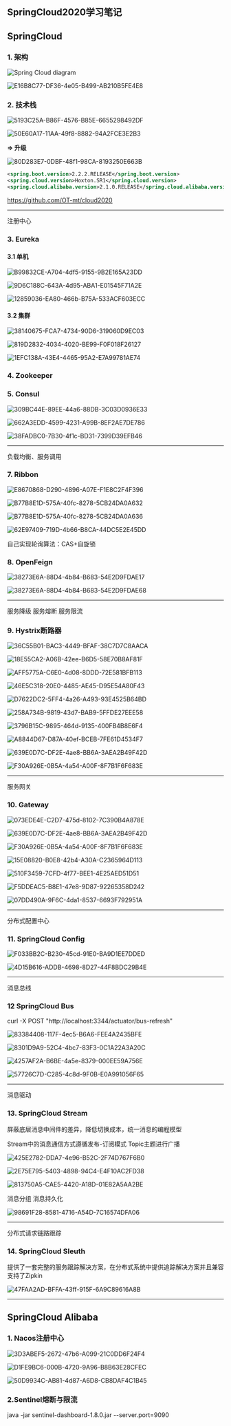 ## SpringCloud2020学习笔记

## SpringCloud

### 1. 架构

![Spring Cloud diagram](https://spring.io/images/cloud-diagram-1a4cad7294b4452864b5ff57175dd983.svg)

![E16B8C77-DF36-4e05-B499-AB210B5FE4E8](https://user-images.githubusercontent.com/34562805/95718420-0189ad00-0ca1-11eb-8ae5-0be7b868a1a3.png)

### 2. 技术栈

![5193C25A-B86F-4576-B85E-6655298492DF](https://user-images.githubusercontent.com/34562805/95718543-3138b500-0ca1-11eb-933a-cbfb2851f12c.png)

![50E60A17-11AA-49f8-8882-94A2FCE3E2B3](https://user-images.githubusercontent.com/34562805/95718668-575e5500-0ca1-11eb-921f-13b76f82f2fa.png)

**=> 升级**

![80D283E7-0DBF-48f1-98CA-8193250E663B](https://user-images.githubusercontent.com/34562805/95718767-7ceb5e80-0ca1-11eb-9dce-02ef8d716fff.png)

``````xml
<spring.boot.version>2.2.2.RELEASE</spring.boot.version>
<spring.cloud.version>Hoxton.SR1</spring.cloud.version>
<spring.cloud.alibaba.version>2.1.0.RELEASE</spring.cloud.alibaba.version>
``````

https://github.com/OT-mt/cloud2020

***

注册中心

### 3. Eureka

#### 3.1 单机

![B99832CE-A704-4df5-9155-9B2E165A23DD](https://user-images.githubusercontent.com/34562805/95720635-14ea4780-0ca4-11eb-9c13-aed9a0c03204.png)

![9D6C188C-643A-4d95-ABA1-E01545F71A2E](https://user-images.githubusercontent.com/34562805/95720685-229fcd00-0ca4-11eb-8a52-d58a2e53f535.png)

![12859036-EA80-466b-B75A-533ACF603ECC](https://user-images.githubusercontent.com/34562805/95720718-2f242580-0ca4-11eb-97f6-969c8cb92acc.png)

#### 3.2 集群

![38140675-FCA7-4734-90D6-319060D9EC03](https://user-images.githubusercontent.com/34562805/95729125-fccbf580-0cae-11eb-9ace-ef3093f35c21.png)

![819D2832-4034-4020-BE99-F0F018F26127](https://user-images.githubusercontent.com/34562805/95729205-1ff6a500-0caf-11eb-856e-ba4d212024e5.png)

![1EFC138A-43E4-4465-95A2-E7A99781AE74](https://user-images.githubusercontent.com/34562805/95730014-46691000-0cb0-11eb-97b3-8665d138fdd9.png)

### 4. Zookeeper

### 5. Consul

![309BC44E-89EE-44a6-88DB-3C03D0936E33](https://user-images.githubusercontent.com/34562805/95822484-98686f00-0d5e-11eb-9417-0a556c155a0e.png)

![662A3EDD-4599-4231-A99B-8EF2AE7DE786](https://user-images.githubusercontent.com/34562805/95822533-b0d88980-0d5e-11eb-9457-9c271f2ceb91.png)

![38FADBC0-7B30-4f1c-BD31-7399D39EFB46](https://user-images.githubusercontent.com/34562805/95822560-bcc44b80-0d5e-11eb-9d2f-ea74b30cd395.png)



***

负载均衡、服务调用

### 7. Ribbon

![E8670868-D290-4896-A07E-F1E8C2F4F396](https://user-images.githubusercontent.com/34562805/95822591-cbaafe00-0d5e-11eb-8802-dcb4862b2d70.png)

![B77B8E1D-575A-40fc-8278-5CB24DA0A632](https://user-images.githubusercontent.com/34562805/95828852-0e250880-0d68-11eb-9453-420307ed2944.png)

![B77B8E1D-575A-40fc-8278-5CB24DA0A636](https://user-images.githubusercontent.com/34562805/95828901-2137d880-0d68-11eb-83d9-cc399e50f530.png)

![62E97409-719D-4b66-B8CA-44DC5E2E45DD](https://user-images.githubusercontent.com/34562805/95829040-4f1d1d00-0d68-11eb-8dd8-82af8cc7a034.png)

自己实现轮询算法：CAS+自旋锁

### 8. OpenFeign

![38273E6A-88D4-4b84-B683-54E2D9FDAE17](https://user-images.githubusercontent.com/34562805/95841017-74655780-0d77-11eb-953f-b442310361e1.png)

![38273E6A-88D4-4b84-B683-54E2D9FDAE68](https://user-images.githubusercontent.com/34562805/95841060-81824680-0d77-11eb-923a-422eae4825e4.png)

***

服务降级 服务熔断 服务限流

### 9. Hystrix断路器

![36C55B01-BAC3-4449-BFAF-38C7D7C8AACA](https://user-images.githubusercontent.com/34562805/95948141-9536b700-0e22-11eb-8dc7-cc81893ffbcd.png)

![18E55CA2-A06B-42ee-B6D5-58E70B8AF81F](https://user-images.githubusercontent.com/34562805/95948176-a8e21d80-0e22-11eb-9f47-c94d0bac2765.png)

![AFF5775A-C6E0-4d08-8DDD-72E581BFB113](https://user-images.githubusercontent.com/34562805/95948214-ba2b2a00-0e22-11eb-941c-228be5c52ac1.png)

![46E5C318-20E0-4485-AE45-D95E54A80F43](https://user-images.githubusercontent.com/34562805/95948234-c3b49200-0e22-11eb-829c-7ff9ffd02962.png)

![D7622DC2-5FF4-4a26-A493-93E4525B64BD](https://user-images.githubusercontent.com/34562805/95948263-d038ea80-0e22-11eb-8cd6-8a03e925dc4f.png)

![258A734B-9819-43d7-BAB9-5FFDE27EEE58](https://user-images.githubusercontent.com/34562805/95948293-e0e96080-0e22-11eb-9bd3-0721c2c7363f.png)

![3796B15C-9895-464d-9135-400FB4B8E6F4](https://user-images.githubusercontent.com/34562805/95948315-eb0b5f00-0e22-11eb-80a1-b1fd2cba1349.png)

![A8844D67-D87A-40ef-BCEB-7FE61D4534F7](https://user-images.githubusercontent.com/34562805/95972493-18690480-0e45-11eb-8870-0833a87baf1e.png)

![639E0D7C-DF2E-4ae8-BB6A-3AEA2B49F42D](https://user-images.githubusercontent.com/34562805/96084253-5b80b180-0ef1-11eb-9789-fe583bb0de72.png)

![F30A926E-0B5A-4a54-A00F-8F7B1F6F683E](https://user-images.githubusercontent.com/34562805/96084316-77845300-0ef1-11eb-9de7-dae83032a4a4.png)

***

服务网关

### 10. Gateway

![073EDE4E-C2D7-475d-8102-7C390B4A878E](https://user-images.githubusercontent.com/34562805/96206785-3f861a00-0f9c-11eb-9808-e00382482095.png)

![639E0D7C-DF2E-4ae8-BB6A-3AEA2B49F42D](https://user-images.githubusercontent.com/34562805/96206840-5cbae880-0f9c-11eb-8cf2-d6d312a96210.png)

![F30A926E-0B5A-4a54-A00F-8F7B1F6F683E](https://user-images.githubusercontent.com/34562805/96206855-66dce700-0f9c-11eb-8423-0505975a3ac7.png)

![15E08820-B0E8-42b4-A30A-C2365964D113](https://user-images.githubusercontent.com/34562805/96206889-7a884d80-0f9c-11eb-965b-2154d9dae808.png)

![510F3459-7CFD-4f77-BEE1-4E25AED51D51](https://user-images.githubusercontent.com/34562805/96206906-8411b580-0f9c-11eb-9bdb-0a61735d4c95.png)

![F5DDEAC5-B8E1-47e8-9D87-92265358D242](https://user-images.githubusercontent.com/34562805/96240470-86dbcd00-0fd3-11eb-8749-68feb3f3a26b.png)

![07DD490A-9F6C-4da1-8537-6693F792951A](https://user-images.githubusercontent.com/34562805/96531719-d87aa500-12bc-11eb-8a6d-b495cc39198c.png)

***

分布式配置中心

### 11. SpringCloud Config

![F033BB2C-B230-45cd-91E0-BA9D1EE7DDED](https://user-images.githubusercontent.com/34562805/96554454-23121680-12e9-11eb-9822-759812c618f1.png)

![4D15B616-ADDB-4698-8D27-44F8BDC29B4E](https://user-images.githubusercontent.com/34562805/96554501-31f8c900-12e9-11eb-932c-44eb4113ff0b.png)

***

 消息总线

### 12 SpringCloud Bus

curl -X POST "http://localhost:3344/actuator/bus-refresh"

![83384408-117F-4ec5-B6A6-FEE4A2435BFE](https://user-images.githubusercontent.com/34562805/96569393-a8062b80-12fb-11eb-8830-4255760aef88.png)

![8301D9A9-52C4-4bc7-83F3-0C1A22A3A20C](https://user-images.githubusercontent.com/34562805/96569431-b5bbb100-12fb-11eb-8438-c08b70ef0686.png)

![4257AF2A-B6BE-4a5e-8379-000EE59A756E](https://user-images.githubusercontent.com/34562805/96569457-beac8280-12fb-11eb-8631-f5a2c24c0c35.png)

![57726C7D-C285-4c8d-9F0B-E0A991056F65](https://user-images.githubusercontent.com/34562805/96569538-db48ba80-12fb-11eb-9c34-980a651ba562.png)

***

消息驱动

### 13. SpringCloud Stream

屏蔽底层消息中间件的差异，降低切换成本，统一消息的编程模型

Stream中的消息通信方式遵循发布-订阅模式 Topic主题进行广播

![425E2782-DDA7-4e96-B52C-2F74D767F6B0](https://user-images.githubusercontent.com/34562805/96666093-ff9ea880-1388-11eb-9073-4b87bf794749.png)

![2E75E795-5403-4898-94C4-E4F10AC2FD38](https://user-images.githubusercontent.com/34562805/96666113-0c230100-1389-11eb-8c4f-df66ea4e4a10.png)

![813750A5-CAE5-4420-A18D-01E82A5AA2BE](https://user-images.githubusercontent.com/34562805/96666131-147b3c00-1389-11eb-94ea-649c0b2d57e2.png)

消息分组 消息持久化

![98691F28-8581-4716-A54D-7C16574DFA06](https://user-images.githubusercontent.com/34562805/96680815-cd04a800-13a8-11eb-8070-4aafd3cea147.png)

***

分布式请求链路跟踪

### 14. SpringCloud Sleuth

提供了一套完整的服务跟踪解决方案，在分布式系统中提供追踪解决方案并且兼容支持了Zipkin

![47FAA2AD-BFFA-43ff-915F-6A9C89616A8B](https://user-images.githubusercontent.com/34562805/96684416-1efbfc80-13ae-11eb-8092-2a11ef1ae6e1.png)

***

## SpringCloud Alibaba

### 1. Nacos注册中心

![3D3ABEF5-2672-47b6-A099-21C0DD6F24F4](https://user-images.githubusercontent.com/34562805/96818382-ffb7aa80-1453-11eb-9d84-ff4c738901ff.png)

![D1FE9BC6-000B-4720-9A96-B8B63E28CFEC](https://user-images.githubusercontent.com/34562805/96837752-7c10b480-1479-11eb-813a-4daea9f9da34.png)

![50D9934C-AB81-4d87-A6D8-CB8DAF4C1B45](https://user-images.githubusercontent.com/34562805/96837777-8468ef80-1479-11eb-9810-680b6d610073.png)

### 2.Sentinel熔断与限流

java -jar sentinel-dashboard-1.8.0.jar --server.port=9090

